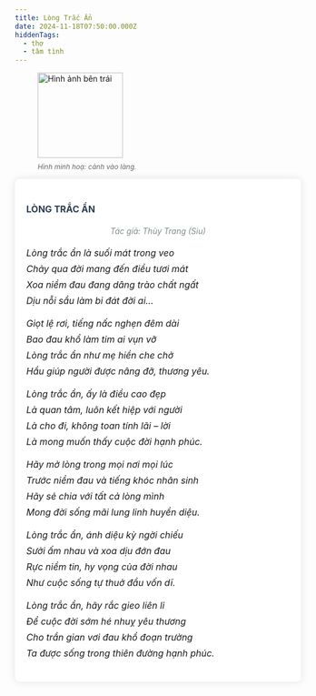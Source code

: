 ```yaml
---
title: Lòng Trắc Ẩn
date: 2024-11-18T07:50:00.000Z
hiddenTags:
  - thơ
  - tâm tình
---
```

<figure> <img src="https://res.cloudinary.com/dxtb6rv7y/image/upload/v1732075887/Ra_%C4%91i_%C4%91%E1%BA%BFn_v%C3%B9ng_ngo%E1%BA%A1i_bi%C3%AAn._iux7tz.jpg" alt="Hình ảnh bên trái" class="image-left"; width="150"> <figcaption>Hình minh hoạ: cảnh vào làng.</figcaption> 
</figure> 

<div class="tong">
<div class="container">
<h1 class="title">LÒNG TRẮC ẨN</h1>
<div class="poem-author">Tác giả: Thùy Trang <i>(Siu)</I></div>
<div class="poem">

<!-- Khổ thơ 1 -->
<div class="stanza">
<p class="line">Lòng trắc ẩn là suối mát trong veo </p>
<p class="line">Chảy qua đời mang đến điều tươi mát </p>
<p class="line">Xoa niềm đau đang dâng trào chất ngất </p>
<p class="line">Dịu nỗi sầu làm bi đát đời ai… </p>
</div>

<!-- Khổ thơ 2 -->
<div class="stanza">
<p class="line">Giọt lệ rơi, tiếng nấc nghẹn đêm dài </p>
<p class="line">Bao đau khổ làm tim ai vụn vỡ </p>
<p class="line">Lòng trắc ẩn như mẹ hiền che chở </p>
<p class="line">Hầu giúp người được nâng đỡ, thương yêu.</p>
</div>

<!-- Khổ thơ 3 -->
<div class="stanza">
<p class="line">Lòng trắc ẩn, ấy là điều cao đẹp </p>
<p class="line">Là quan tâm, luôn kết hiệp với người </p>
<p class="line">Là cho đi, không toan tính lãi – lời  </p>
<p class="line">Là mong muốn thấy cuộc đời hạnh phúc.</p>
</div>

<!-- Khổ thơ 4 -->
<div class="stanza">
<p class="line">Hãy mở lòng trong mọi nơi mọi lúc </p>
<p class="line">Trước niềm đau và tiếng khóc nhân sinh</p>
<p class="line">Hãy sẻ chia với tất cả lòng mình </p>
<p class="line">Mong đời sống mãi lung linh huyền diệu. </p>
</div>

<!-- Khổ thơ 5 -->
<div class="stanza">
<p class="line">Lòng trắc ẩn, ánh diệu kỳ ngời chiếu </p>
<p class="line">Sưởi ấm nhau và xoa dịu đớn đau </p>
<p class="line">Rực niềm tin, hy vọng của đời nhau </p>
<p class="line">Như cuộc sống tự thuở đầu vốn dĩ. </p>
</div>

<!-- Khổ thơ 6 -->
<div class="stanza">
<p class="line">Lòng trắc ẩn, hãy rắc gieo liên lỉ </p>
<p class="line">Để cuộc đời sớm hé nhuỵ yêu thương </p>
<p class="line">Cho trần gian vơi đau khổ đoạn trường </p>
<p class="line">Ta được sống trong thiên đường hạnh phúc. </p>
</div>
<style>
/* Reset một số thuộc tính mặc định của trình duyệt */
.tong {
margin: 0;
padding: 0;
box-sizing: border-box;
}
/* Thiết lập nền và kiểu chữ chung */
.body {
font-family: 'Arial', sans-serif;
background-color: #f4f4f9;
color: #333;
line-height: 1.6;
padding: 20px;
}
/* Container chính */
.container {
max-width: 800px;
margin: 0 auto;
background-color: #fff;
padding: 20px;
border-radius: 8px;
box-shadow: 0 0 15px rgba(0, 0, 0, 0.1);
}
/* Tiêu đề bài thơ */
.title {
text-align: left;
font-size: 1rem;
font-weight: bold;
margin-bottom: 20px;
color: #2c3e50;
}
/* Định dạng cho từng khổ thơ */
.stanza {
margin-bottom: 20px;
}
/* Định dạng cho từng dòng trong bài thơ */
.poem .line {
font-size: 1rem;
text-align: left;
margin: 8px 0;
font-style: italic;
}
.poem-author {
text-align: center;
font-style: italic;
color: #7f8c8d;
margin-bottom: 20px;
}

figure { 
float: left; /* Hình ảnh ở bên phải */
margin: 0 0 20px 20px; /* Khoảng cách với văn bản xung quanh */
max-width: 50%; /* Giới hạn kích thước */
}
figcaption {
margin-top: 8px;
font-size: 12px;
color: #666;
font-style: italic;
}

/* Tạo hiệu ứng hover cho mỗi dòng thơ */
.poem .line:hover {
color: #2980b9;
cursor: pointer;
}
</style>
